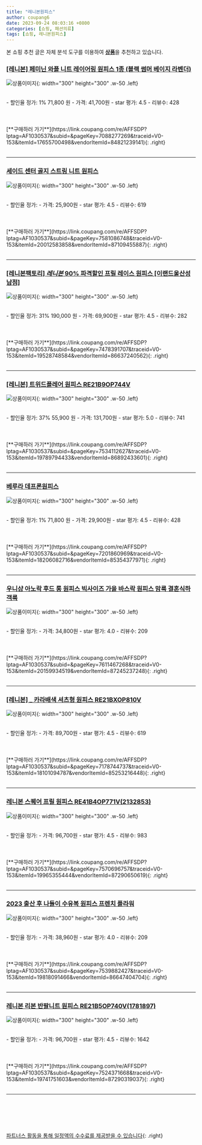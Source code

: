 ```yaml
---
title: "레니본원피스"
author: coupang6
date: 2023-09-24 08:03:16 +0800
categories: [쇼핑, 패션의류]
tags: [쇼핑, 레니본원피스]
---
```


본 쇼핑 추천 글은 자체 분석 도구를 이용하여 [**상품**](https://link.coupang.com/a/bao1ui)을 추천하고 있습니다.

### [[레니본] 페미닌 와플 니트 레이어링 원피스 1종 (블랙 썸머 베이지 라벤더)](https://link.coupang.com/re/AFFSDP?lptag=AF1030537&subid=&pageKey=7088277269&traceid=V0-153&itemId=17655700498&vendorItemId=84821239141)

![상품이미지](https://thumbnail10.coupangcdn.com/thumbnails/remote/230x230ex/image/vendor_inventory/7fa9/1f1144db1ddfbdae6c8aaf6d7bfe140f7e92fe9f2804b18bcc3d68872741.jpg){: width="300" height="300" .w-50 .left}


<br>
- 할인율 정가: 1%  71,800   원
- 가격: 41,700원
- star 평가: 4.5
- 리뷰수: 428
<br>
<br>
<br>
<br>
[**구매하러 가기**](https://link.coupang.com/re/AFFSDP?lptag=AF1030537&subid=&pageKey=7088277269&traceid=V0-153&itemId=17655700498&vendorItemId=84821239141){: .right}
<br>
<br>

---

### [세이드 센터 골지 스트링 니트 원피스](https://link.coupang.com/re/AFFSDP?lptag=AF1030537&subid=&pageKey=7581086748&traceid=V0-153&itemId=20012583858&vendorItemId=87109455887)

![상품이미지](https://thumbnail9.coupangcdn.com/thumbnails/remote/230x230ex/image/vendor_inventory/a37d/ec09f90033630a7d9a57e954c1183b2723a5a4f0be099645088b863ecc00.jpg){: width="300" height="300" .w-50 .left}


<br>
- 할인율 정가: 
- 가격: 25,900원
- star 평가: 4.5
- 리뷰수: 619
<br>
<br>
<br>
<br>
[**구매하러 가기**](https://link.coupang.com/re/AFFSDP?lptag=AF1030537&subid=&pageKey=7581086748&traceid=V0-153&itemId=20012583858&vendorItemId=87109455887){: .right}
<br>
<br>

---

### [[레니본팩토리] *레니본* 90% 파격할인 프릴 레이스 원피스 [이랜드울산성남점]](https://link.coupang.com/re/AFFSDP?lptag=AF1030537&subid=&pageKey=7478391707&traceid=V0-153&itemId=19528748584&vendorItemId=86637240562)

![상품이미지](https://thumbnail10.coupangcdn.com/thumbnails/remote/230x230ex/image/vendor_inventory/24a6/2ee6f970af715ed14782fdf0449a3aaa0e31449363cc7b8ef24c6b14251d.jpg){: width="300" height="300" .w-50 .left}


<br>
- 할인율 정가: 31%  190,000   원
- 가격: 69,900원
- star 평가: 4.5
- 리뷰수: 282
<br>
<br>
<br>
<br>
[**구매하러 가기**](https://link.coupang.com/re/AFFSDP?lptag=AF1030537&subid=&pageKey=7478391707&traceid=V0-153&itemId=19528748584&vendorItemId=86637240562){: .right}
<br>
<br>

---

### [[레니본] 트위드플레어 원피스 RE21B9OP744V](https://link.coupang.com/re/AFFSDP?lptag=AF1030537&subid=&pageKey=7534112627&traceid=V0-153&itemId=19789794433&vendorItemId=86892433601)

![상품이미지](https://thumbnail10.coupangcdn.com/thumbnails/remote/230x230ex/image/vendor_inventory/36c8/66ad8db6165393b934cac8bf5c5c4dbd4f9fa83f2f2972c776e0ca3cb2a1.jpg){: width="300" height="300" .w-50 .left}


<br>
- 할인율 정가: 37%  55,900   원
- 가격: 131,700원
- star 평가: 5.0
- 리뷰수: 741
<br>
<br>
<br>
<br>
[**구매하러 가기**](https://link.coupang.com/re/AFFSDP?lptag=AF1030537&subid=&pageKey=7534112627&traceid=V0-153&itemId=19789794433&vendorItemId=86892433601){: .right}
<br>
<br>

---

### [베루라 데프론원피스](https://link.coupang.com/re/AFFSDP?lptag=AF1030537&subid=&pageKey=7201860969&traceid=V0-153&itemId=18206082716&vendorItemId=85354377971)

![상품이미지](https://thumbnail7.coupangcdn.com/thumbnails/remote/230x230ex/image/vendor_inventory/2c58/bd8af02ca175ed691e73b98077c3210602059258192fdb7130a268365334.jpeg){: width="300" height="300" .w-50 .left}


<br>
- 할인율 정가: 1%  71,800   원
- 가격: 29,900원
- star 평가: 4.5
- 리뷰수: 428
<br>
<br>
<br>
<br>
[**구매하러 가기**](https://link.coupang.com/re/AFFSDP?lptag=AF1030537&subid=&pageKey=7201860969&traceid=V0-153&itemId=18206082716&vendorItemId=85354377971){: .right}
<br>
<br>

---

### [우니샵 아노락 후드 롱 원피스 빅사이즈 가을 바스락 원피스 맘룩 결혼식하객룩](https://link.coupang.com/re/AFFSDP?lptag=AF1030537&subid=&pageKey=7611467268&traceid=V0-153&itemId=20159934519&vendorItemId=87245237248)

![상품이미지](https://thumbnail6.coupangcdn.com/thumbnails/remote/230x230ex/image/vendor_inventory/07c2/e690d5b60b83f720de15648ebb958d8a11bed5828967bbcf28f51c7a4efc.jpg){: width="300" height="300" .w-50 .left}


<br>
- 할인율 정가: 
- 가격: 34,800원
- star 평가: 4.0
- 리뷰수: 209
<br>
<br>
<br>
<br>
[**구매하러 가기**](https://link.coupang.com/re/AFFSDP?lptag=AF1030537&subid=&pageKey=7611467268&traceid=V0-153&itemId=20159934519&vendorItemId=87245237248){: .right}
<br>
<br>

---

### [[레니본] _ 카라배색 셔츠형 원피스 RE21BXOP810V](https://link.coupang.com/re/AFFSDP?lptag=AF1030537&subid=&pageKey=7178744737&traceid=V0-153&itemId=18101094787&vendorItemId=85253216448)

![상품이미지](https://thumbnail8.coupangcdn.com/thumbnails/remote/230x230ex/image/vendor_inventory/da37/66617818e127ff1768852c6d576ea4ac3b9426fbb4b33a0eae8d994cbb6f.jpg){: width="300" height="300" .w-50 .left}


<br>
- 할인율 정가: 
- 가격: 89,700원
- star 평가: 4.5
- 리뷰수: 619
<br>
<br>
<br>
<br>
[**구매하러 가기**](https://link.coupang.com/re/AFFSDP?lptag=AF1030537&subid=&pageKey=7178744737&traceid=V0-153&itemId=18101094787&vendorItemId=85253216448){: .right}
<br>
<br>

---

### [레니본 스퀘어 프릴 원피스 RE41B4OP771V(2132853)](https://link.coupang.com/re/AFFSDP?lptag=AF1030537&subid=&pageKey=7570696757&traceid=V0-153&itemId=19965355444&vendorItemId=87290650619)

![상품이미지](https://thumbnail9.coupangcdn.com/thumbnails/remote/230x230ex/image/vendor_inventory/4eb1/db49fcfc61083e3c0bdf1cb823473f5fbec60cc11614e5babb066247bdab.jpg){: width="300" height="300" .w-50 .left}


<br>
- 할인율 정가: 
- 가격: 96,700원
- star 평가: 4.5
- 리뷰수: 983
<br>
<br>
<br>
<br>
[**구매하러 가기**](https://link.coupang.com/re/AFFSDP?lptag=AF1030537&subid=&pageKey=7570696757&traceid=V0-153&itemId=19965355444&vendorItemId=87290650619){: .right}
<br>
<br>

---

### [2023 출산 후 나들이 수유복 원피스 프렌치 플라워](https://link.coupang.com/re/AFFSDP?lptag=AF1030537&subid=&pageKey=7539882427&traceid=V0-153&itemId=19818091466&vendorItemId=86647404704)

![상품이미지](https://thumbnail9.coupangcdn.com/thumbnails/remote/230x230ex/image/vendor_inventory/bf5e/617f018755767040c6a1d5fa7926271c2a9b5144bc66cc21e6c16561ee44.jpg){: width="300" height="300" .w-50 .left}


<br>
- 할인율 정가: 
- 가격: 38,960원
- star 평가: 4.0
- 리뷰수: 209
<br>
<br>
<br>
<br>
[**구매하러 가기**](https://link.coupang.com/re/AFFSDP?lptag=AF1030537&subid=&pageKey=7539882427&traceid=V0-153&itemId=19818091466&vendorItemId=86647404704){: .right}
<br>
<br>

---

### [레니본 리본 반팔니트 원피스 RE21B5OP740V(1781897)](https://link.coupang.com/re/AFFSDP?lptag=AF1030537&subid=&pageKey=7524371668&traceid=V0-153&itemId=19741751603&vendorItemId=87290319037)

![상품이미지](https://thumbnail7.coupangcdn.com/thumbnails/remote/230x230ex/image/vendor_inventory/8e41/23bcf60a883ae8bde04b6c7c0eb03f27d51ff5b93a2758ba6a2a4f4732f9.jpg){: width="300" height="300" .w-50 .left}


<br>
- 할인율 정가: 
- 가격: 96,700원
- star 평가: 4.5
- 리뷰수: 1642
<br>
<br>
<br>
<br>
[**구매하러 가기**](https://link.coupang.com/re/AFFSDP?lptag=AF1030537&subid=&pageKey=7524371668&traceid=V0-153&itemId=19741751603&vendorItemId=87290319037){: .right}
<br>
<br>

---
<br><br><br><br><br> [파트너스 활동을 통해 일정액의 수수료를 제공받을 수 있습니다](https://link.coupang.com/a/bao1ui){: .right}